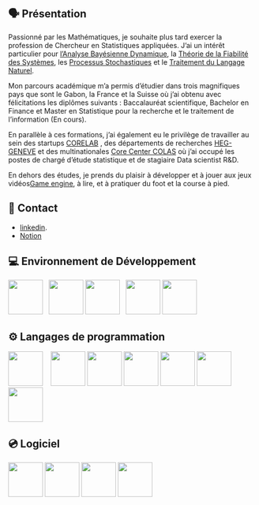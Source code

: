 ## 🗣 Présentation

Passionné par les Mathématiques, je souhaite plus tard exercer la profession de Chercheur en Statistiques appliquées. J’ai un intérêt particulier pour [l’Analyse Bayésienne Dynamique](https://fr.wikipedia.org/wiki/R%C3%A9seau_bay%C3%A9sien_dynamique), la [Théorie de la Fiabilité des Systèmes](https://en.wikipedia.org/wiki/Proportional_hazards_model), les [Processus Stochastiques](https://en.wikipedia.org/wiki/Gaussian_process) et le [Traitement du Langage Naturel](https://fr.wikipedia.org/wiki/R%C3%A9seaux_antagonistes_g%C3%A9n%C3%A9ratifs). 

Mon parcours académique m’a permis d’étudier dans trois magnifiques pays que sont le Gabon, la France et la Suisse où j’ai obtenu avec félicitations les diplômes suivants : Baccalauréat scientifique, Bachelor en Finance et Master en Statistique pour la recherche et le traitement de l’information (En cours).

En parallèle à ces formations, j’ai également eu le privilège de travailler au sein des startups  [CORELAB](https://www.linkedin.com/company/co-re-laboratoire/) , des départements de recherches [HEG-GENEVE](https://www.linkedin.com/school/heg/) et des multinationales [Core Center COLAS](https://www.linkedin.com/company/colas/mycompany/) où j’ai occupé les postes de chargé d’étude statistique et de stagiaire Data scientist R&D. 

En dehors des études, je prends du plaisir à développer et à jouer aux jeux vidéos[Game engine](https://en.wikipedia.org/wiki/Game_engine), à lire,  et à pratiquer du foot et la course à pied. 

## 🔔 Contact
- [linkedin](www.linkedin.com/in/lajoie-bengone-akou).
- [Notion]( https://www.notion.so/beng-one/)

## 💻 Environnement de Développement

[<img height="70" width="70" src="https://www.softline.fr/wp-content/uploads/2023/10/PyCharm_Icon.svg_.png">](https://www.jetbrains.com/fr-fr/pycharm/)&nbsp;&nbsp;
[<img height="70" width="70" src="https://www.ohjelmistot.com/wp-content/uploads/2024/04/CLion_icon.png">](https://www.jetbrains.com/fr-fr/clion/)
[<img height="70" width="70" src="https://chris-ayers.com/assets/images/vscode-logo.png">](https://code.visualstudio.com/)&nbsp;&nbsp;
[<img height="70" width="70" src="https://upload.wikimedia.org/wikipedia/commons/thumb/1/1b/R_logo.svg/1200px-R_logo.svg.png">](https://posit.co/download/rstudio-desktop/)
[<img height="70" width="70" src="https://upload.wikimedia.org/wikipedia/commons/thumb/3/38/Jupyter_logo.svg/1200px-Jupyter_logo.svg.png">](https://jupyter.org/)&nbsp;&nbsp;


## ⚙ Langages de programmation
[<img height="70" width="70" src="https://upload.wikimedia.org/wikipedia/commons/thumb/c/c3/Python-logo-notext.svg/1869px-Python-logo-notext.svg.png">](https://www.python.org/) &nbsp;&nbsp;
[<img height="70" width="70" src="https://upload.wikimedia.org/wikipedia/commons/thumb/1/1b/R_logo.svg/1280px-R_logo.svg.png">](https://www.r-studio.com/fr/)
[<img height="70" width="70" src="https://modern-ti.com/wp-content/uploads/2024/01/sql-database-generic.png">](https://sql.sh/)
[<img height="70" width="70" src="https://cdn-icons-png.flaticon.com/256/732/732212.png">](https://fr.wikipedia.org/wiki/Hypertext_Markup_Language)
[<img height="70" width="70" src="https://upload.wikimedia.org/wikipedia/commons/thumb/6/62/CSS3_logo.svg/800px-CSS3_logo.svg.png">](https://fr.wikipedia.org/wiki/Feuilles_de_style_en_cascade)
[<img height="70" width="70" src="https://upload.wikimedia.org/wikipedia/commons/thumb/9/99/Unofficial_JavaScript_logo_2.svg/1200px-Unofficial_JavaScript_logo_2.svg.png">](https://fr.wikipedia.org/wiki/JavaScript) 
[<img height="70" width="70" src="https://upload.wikimedia.org/wikipedia/commons/thumb/1/18/ISO_C%2B%2B_Logo.svg/1200px-ISO_C%2B%2B_Logo.svg.png">](https://cplusplus.com/) 

## 💿 Logiciel
[<img height="70" width="70" src="https://academy.qwerio.net/wp-content/uploads/2022/10/Microsoft-Azure.png">](https://azure.microsoft.com/)
[<img height="70" width="70" src="https://cdn-icons-png.flaticon.com/512/25/25231.png">](https://github.com/)
[<img height="70" width="70" src="https://s3.us-east-1.amazonaws.com/accredible_temp_credential_images/16002836894132567677717491881160.png">](https://www.databricks.com/fr)
[<img height="70" width="70" src="https://avenirsup.com/storage/2021/12/avenirsup_logo_office_365.png">](https://fr.wikipedia.org/wiki/Microsoft_Office)
